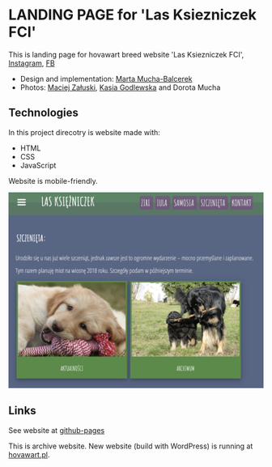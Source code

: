 # LANDING PAGE for 'Las Ksiezniczek FCI'

This is landing page for hovawart breed website 'Las Ksiezniczek FCI', [Instagram](https://www.instagram.com/dorota.mucha.las.ksiezniczek/), [FB](https://www.facebook.com/lasksiezniczek/)

- Design and implementation: [Marta Mucha-Balcerek](https://www.linkedin.com/in/m-mucha-balcerek/)
- Photos: [Maciej Załuski](http://hovki.pl/), [Kasia Godlewska](http://kasiagodlewska.pl) and Dorota Mucha

## Technologies

In this project direcotry is website made with:

- HTML
- CSS
- JavaScript

Website is mobile-friendly.

![Screenshot](./img/screenshot-for-readme.png)

## Links

See website at [github-pages](https://martakmb.github.io/hovawart_breed/index.html)

This is archive website. New website (build with WordPress) is running at [hovawart.pl](https://hovawart.pl).
